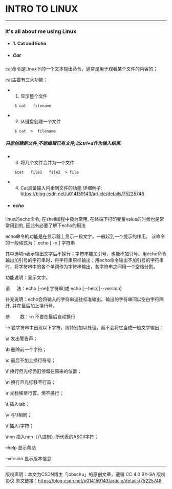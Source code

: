 # INTRO TO LINUX
--------------------------------
### It's all about me using Linux

- #### 1. Cat and Echo
- ##### Cat

cat命令是Linux下的一个文本输出命令，通常是用于观看某个文件的内容的；

cat主要有三大功能：
- 1. 显示整个文件
```
	$ cat   filename  
```
- 2. 从键盘创建一个文件
```  
	$ cat  >  filename 
```	
##### 只能创建新文件,不能编辑已有文件,以ctrl+d作为输入结束.  
- 3. 将几个文件合并为一个文件  

```
	$cat   file1   file2  > file 
```	
- 4. Cat具备输入内柔到文件的功能
详细例子: https://blog.csdn.net/u014159143/article/details/75225748

- ##### echo
linux的echo命令, 在shell编程中极为常用, 在终端下打印变量value的时候也是常常用到的, 因此有必要了解下echo的用法
 
echo命令的功能是在显示器上显示一段文字，一般起到一个提示的作用。
该命令的一般格式为： echo [ -n ] 字符串

其中选项n表示输出文字后不换行；字符串能加引号，也能不加引号。用echo命令输出加引号的字符串时，将字符串原样输出；用echo命令输出不加引号的字符串时，将字符串中的各个单词作为字符串输出，各字符串之间用一个空格分割。

功能说明：显示文字。

语 　 法：echo [-ne][字符串]或 echo [--help][--version]

补充说明：echo会将输入的字符串送往标准输出。输出的字符串间以空白字符隔开, 并在最后加上换行号。

参　　 数：-n 不要在最后自动换行

-e 若字符串中出现以下字符，则特别加以处理，而不会将它当成一般文字输出：
   <p>\a 发出警告声；</p>
   <p>\b 删除前一个字符；</p>
   <p>\c 最后不加上换行符号；</p>
   <p>\f 换行但光标仍旧停留在原来的位置；</p>
   <p>\n 换行且光标移至行首；</p>
   <p>\r 光标移至行首，但不换行；</p>
   <p>\t 插入tab；</p>
   <p>\v 与\f相同；</p>
   <p>\\ 插入\字符；</p>
   <p>\nnn 插入nnn（八进制）所代表的ASCII字符；</p>
<p>–help 显示帮助</p>
<p>–version 显示版本信息</p>

------------------------------
版权声明：本文为CSDN博主「jobschu」的原创文章，遵循 CC 4.0 BY-SA 版权协议
原文链接：https://blog.csdn.net/u014159143/article/details/75225748







